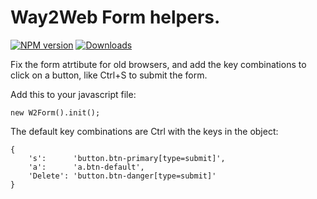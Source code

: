 # Way2Web Form helpers.

[![NPM version][npm-image]][npm-url] [![Downloads][downloads-image]][npm-url]

Fix the form atrtibute for old browsers, and add the key combinations to click on a button, like Ctrl+S to submit the form.

Add this to your javascript file:
```
new W2Form().init();
```

The default key combinations are Ctrl with the keys in the object:
```
{
    's':      'button.btn-primary[type=submit]',
    'a':      'a.btn-default',
    'Delete': 'button.btn-danger[type=submit]'
}
```

[downloads-image]: https://img.shields.io/npm/dm/way2web-form.svg
[npm-url]: https://www.npmjs.com/package/way2web-form
[npm-image]: https://img.shields.io/npm/v/way2web-form.svg
